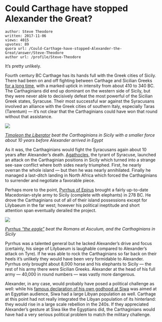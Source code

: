 # Could Carthage have stopped Alexander the Great?

	author: Steve Theodore
	written: 2017-11-06
	views: 4015
	upvotes: 89
	quora url: /Could-Carthage-have-stopped-Alexander-the-Great/answer/Steve-Theodore
	author url: /profile/Steve-Theodore


It’s pretty unlikely.

Fourth century BC Carthage has its hands full with the Greek cities of Sicily. There had been on and off fighting between Carthage and Sicilian Greeks [for a long time](https://en.wikipedia.org/wiki/Sicilian_Wars), with a marked uptick in intensity from about 410 to 340 BC. The Carthaginians did end up dominant on the western side of Sicily, but they were never able to decisively defeat the most powerful of the Sicilian Greek states, Syracuse. Their most successful war against the Syracusans involved an alliance with the Greek cities of southern Italy, especially Taras (Tarentum) — it’s not clear that the Carthaginians could have won that round without that assistance.

![](https://qph.fs.quoracdn.net/main-qimg-49e8e0b02ff874b6683aceece2924d80-c)

_[Timoleon the Liberator](https://www.ancient.eu/Timoleon/)_ _beat the Carthaginians in Sicily with a smaller force about 10 years before Alexander arrived in Egypt_ 

As it was, the Carthaginians would fight the Syracusans again about 10 years after Alexander’s death. [Agathocles,](https://en.wikipedia.org/wiki/Agathocles_of_Syracuse) the tyrant of Syracuse, launched an attack on the Carthaginian positions in Sicily which turned into a strange see-saw conflict where both sides nearly triumphed. First, he nearly overran the whole island — but then he was nearly annihilated. Finally he managed a last-ditch landing in North Africa which forced the Carthaginians to surrender and negotiate a favorable piece.

Perhaps more to the point, [Pyrrhus of Epirus](https://en.wikipedia.org/wiki/Pyrrhic_War#Sicilian_campaign_.28278-75_BC.29) brought a fairly up-to-date Macedonian-style army to Sicily (complete with elephants) in 278 BC. He drove the Carthaginians out of all of their island possessions except for Lilybaeum in the far west; however his political ineptitude and short attention span eventually derailed the project.

![](https://qph.fs.quoracdn.net/main-qimg-79ec1dd04ae732ed78de96ddd074cf00)

_[Pyrrhus “the eagle”](https://en.wikipedia.org/wiki/Pyrrhus_of_Epirus)_ _beat the Romans at Asculum, and the Carthaginians in Sicily_ 

Pyrrhus was a talented general but he lacked Alexander’s drive and focus (certainly, his siege of Lilybaeum is laughable compared to Alexander’s attack on Tyre). If he was able to rock the Carthaginians so far back on their heels it’s unlikely they would have been very formidable to Alexander. Pyrrhus only brought about 8,000 horse and his elephants to Sicily — the rest of his army there were Sicilian Greeks. Alexander at the head of his full army — 40,000 in round numbers — was vastly more dangerous.

Alexander, in any case, would probably have posed a political challenge as well: while his [famous declaration of his own godhood at Siwa](https://www.quora.com/Why-did-Alexander-have-to-make-the-long-journey-to-Siwa-which-is-out-of-his-way-to-Persia-How-can-he-know-the-outcome-if-he-just-improvised) was aimed at an Egyptian audience, Siwa had a large Libyan population as well. Carthage at this point had not really integrated the Libyan population of its hinterland: they would rise in a large scale rebellion in the 240s. If they appreciated Alexander’s gesture at Siwa like the Egyptians did, the Carthaginians would have had a very serious political problem to match the military challenge.

